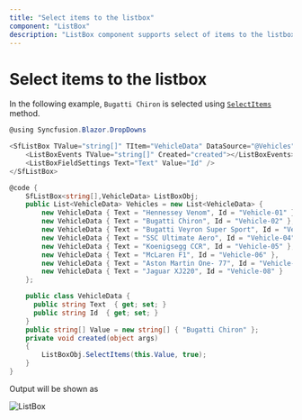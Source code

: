 ```yaml
---
title: "Select items to the listbox"
component: "ListBox"
description: "ListBox component supports select of items to the listbox."
---
```


# Select items to the listbox

In the following example, `Bugatti Chiron` is selected using [`SelectItems`](https://help.syncfusion.com/cr/blazor/Syncfusion.Blazor.DropDowns.SfListBox-2.html#Syncfusion_Blazor_DropDowns_SfListBox_2_SelectItems_System_Object_System_Boolean_) method.

```csharp
@using Syncfusion.Blazor.DropDowns

<SfListBox TValue="string[]" TItem="VehicleData" DataSource="@Vehicles" @ref="ListBoxObj">
    <ListBoxEvents TValue="string[]" Created="created"></ListBoxEvents>
    <ListBoxFieldSettings Text="Text" Value="Id" />
</SfListBox>

@code {
    SfListBox<string[],VehicleData> ListBoxObj;
    public List<VehicleData> Vehicles = new List<VehicleData> {
        new VehicleData { Text = "Hennessey Venom", Id = "Vehicle-01" },
        new VehicleData { Text = "Bugatti Chiron", Id = "Vehicle-02" },
        new VehicleData { Text = "Bugatti Veyron Super Sport", Id = "Vehicle-03" },
        new VehicleData { Text = "SSC Ultimate Aero", Id = "Vehicle-04" },
        new VehicleData { Text = "Koenigsegg CCR", Id = "Vehicle-05" },
        new VehicleData { Text = "McLaren F1", Id = "Vehicle-06" },
        new VehicleData { Text = "Aston Martin One- 77", Id = "Vehicle-07" },
        new VehicleData { Text = "Jaguar XJ220", Id = "Vehicle-08" }
    };

    public class VehicleData {
      public string Text  { get; set; }
      public string Id  { get; set; }
    }
    public string[] Value = new string[] { "Bugatti Chiron" };
    private void created(object args)
    {
        ListBoxObj.SelectItems(this.Value, true);
    }
}

```

Output will be shown as

![ListBox](./../images/select.png)